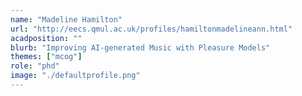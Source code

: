 ```yaml
---
name: "Madeline Hamilton"
url: "http://eecs.qmul.ac.uk/profiles/hamiltonmadelineann.html"
acadposition: ""
blurb: "Improving AI-generated Music with Pleasure Models"
themes: ["mcog"]
role: "phd"
image: "./defaultprofile.png"
---
```

